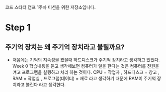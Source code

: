 코드 스타터 캠프 1주차 미션을 위한 저장소입니다.
# Step 1
**주기억 장치는 왜 주기억 장치라고 불릴까요?**
---
* 처음에는 기억의 지속성을 봤을때 하드디스크가 주기억 장치라고 생각하고 있었다. Week 0 학습내용을 듣고 생각해보면 컴퓨터가 일을 한다는 것은 컴퓨터를 전원을 켜고 프로그램을 실행하고 처리 하는 것이다. CPU =  작업자 ,
하드디스크 = 창고 , RAM = 작업실 , 프로그램(데이터) = 재료  라고 생각하기 때문에 RAM이 주기억 장치라고 불린다 라고 생각한다.



